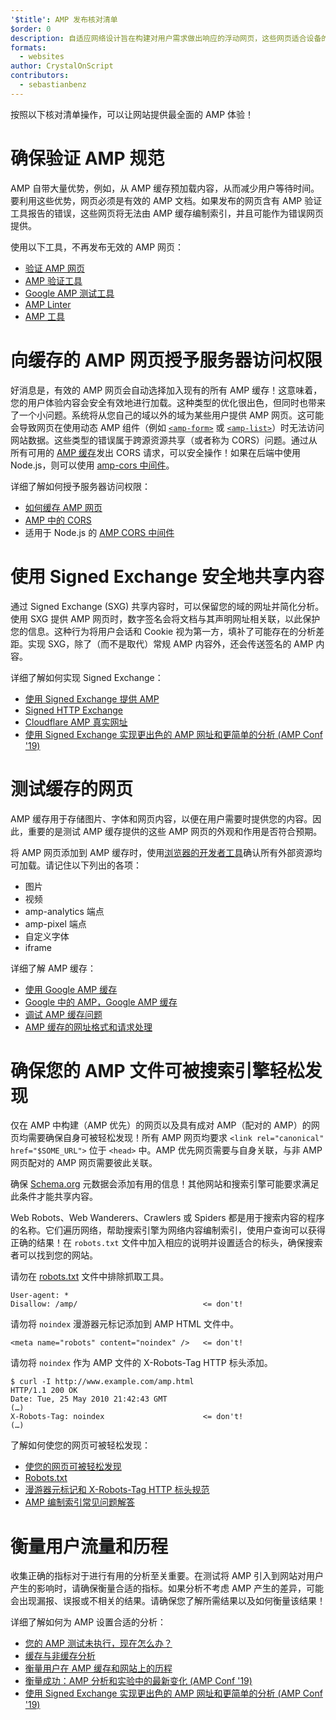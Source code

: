 ```yaml
---
'$title': AMP 发布核对清单
$order: 0
description: 自适应网络设计旨在构建对用户需求做出响应的浮动网页，这些网页适合设备的屏幕大小和方向。您可以实现…
formats:
  - websites
author: CrystalOnScript
contributors:
  - sebastianbenz
---
```


按照以下核对清单操作，可以让网站提供最全面的 AMP 体验！

# 确保验证 AMP 规范

AMP 自带大量优势，例如，从 AMP 缓存预加载内容，从而减少用户等待时间。要利用这些优势，网页必须是有效的 AMP 文档。如果发布的网页含有 AMP 验证工具报告的错误，这些网页将无法由 AMP 缓存编制索引，并且可能作为错误网页提供。

使用以下工具，不再发布无效的 AMP 网页：

- [验证 AMP 网页](../../../documentation/guides-and-tutorials/learn/validation-workflow/validate_amp.md?format=websites)
- [AMP 验证工具](https://validator.ampproject.org/)
- [Google AMP 测试工具](https://search.google.com/test/amp)
- [AMP Linter](https://github.com/ampproject/amp-toolbox/tree/master/packages/linter)
- [AMP 工具](../../../documentation/tools.html?format=websites)

# 向缓存的 AMP 网页授予服务器访问权限

好消息是，有效的 AMP 网页会自动选择加入现有的所有 AMP 缓存！这意味着，您的用户体验内容会安全有效地进行加载。这种类型的优化很出色，但同时也带来了一个小问题。系统将从您自己的域以外的域为某些用户提供 AMP 网页。这可能会导致网页在使用动态 AMP 组件（例如 [`<amp-form>`](../../../documentation/components/reference/amp-form.md?format=websites) 或 [`<amp-list>`](../../../documentation/components/reference/amp-list.md?format=websites)）时无法访问网站数据。这些类型的错误属于跨源资源共享（或者称为 CORS）问题。通过从所有可用的 [AMP 缓存](https://ampjs.org/caches.json)发出 CORS 请求，可以安全操作！如果在后端中使用 Node.js，则可以使用 [amp-cors 中间件](https://github.com/ampproject/amp-toolbox/tree/master/packages/cors)。

详细了解如何授予服务器访问权限：

- [如何缓存 AMP 网页 ](../../../documentation/guides-and-tutorials/learn/amp-caches-and-cors/how_amp_pages_are_cached.md?format=websites)
- [AMP 中的 CORS](../../../documentation/guides-and-tutorials/learn/amp-caches-and-cors/amp-cors-requests.md?format=websites)
- 适用于 Node.js 的 [AMP CORS 中间件](https://github.com/ampproject/amp-toolbox/tree/master/packages/cors)

# 使用 Signed Exchange 安全地共享内容

通过 Signed Exchange (SXG) 共享内容时，可以保留您的域的网址并简化分析。使用 SXG 提供 AMP 网页时，数字签名会将文档与其声明网址相关联，以此保护您的信息。这种行为将用户会话和 Cookie 视为第一方，填补了可能存在的分析差距。实现 SXG，除了（而不是取代）常规 AMP 内容外，还会传送签名的 AMP 内容。

详细了解如何实现 Signed Exchange：

- [使用 Signed Exchange 提供 AMP](signed-exchange.md?format=websites)
- [Signed HTTP Exchange](https://developers.google.com/web/updates/2018/11/signed-exchanges)
- [Cloudflare AMP 真实网址](https://www.cloudflare.com/website-optimization/amp-real-url/)
- [使用 Signed Exchange 实现更出色的 AMP 网址和更简单的分析 (AMP Conf '19)](https://www.youtube.com/watch?v=KrjBYzPUGnw&list=PLXTOW_XMsIDSY0USlzgoaIkRyPcHklrEl&index=22)

# 测试缓存的网页

AMP 缓存用于存储图片、字体和网页内容，以便在用户需要时提供您的内容。因此，重要的是测试 AMP 缓存提供的这些 AMP 网页的外观和作用是否符合预期。

将 AMP 网页添加到 AMP 缓存时，使用[浏览器的开发者工具](https://developers.google.com/web/tools/chrome-devtools/)确认所有外部资源均可加载。请记住以下列出的各项：

- 图片
- 视频
- amp-analytics 端点
- amp-pixel 端点
- 自定义字体
- iframe

详细了解 AMP 缓存：

- [使用 Google AMP 缓存](../../../documentation/examples/documentation/Using_the_Google_AMP_Cache.html?format=websites)
- [Google 中的 AMP，Google AMP 缓存](https://developers.google.com/amp/cache/overview)
- [调试 AMP 缓存问题](../../../documentation/guides-and-tutorials/learn/amp-caches-and-cors/amp-cache-debugging.md?format=websites)
- [AMP 缓存的网址格式和请求处理](../../../documentation/guides-and-tutorials/learn/amp-caches-and-cors/amp-cache-urls.md?format=websites)

# 确保您的 AMP 文件可被搜索引擎轻松发现

仅在 AMP 中构建（AMP 优先）的网页以及具有成对 AMP（配对的 AMP）的网页均需要确保自身可被轻松发现！所有 AMP 网页均要求 `<link rel="canonical" href="$SOME_URL">` 位于 `<head>` 中。AMP 优先网页需要与自身关联，与非 AMP 网页配对的 AMP 网页需要彼此关联。

确保 [Schema.org](https://schema.org/) 元数据会添加有用的信息！其他网站和搜索引擎可能要求满足此条件才能共享内容。

Web Robots、Web Wanderers、Crawlers 或 Spiders 都是用于搜索内容的程序的名称。它们遍历网络，帮助搜索引擎为网络内容编制索引，使用户查询可以获得正确的结果！在 `robots.txt` 文件中加入相应的说明并设置适合的标头，确保搜索者可以找到您的网站。

请勿在 [robots.txt](https://support.google.com/webmasters/answer/6062608?hl=en) 文件中排除抓取工具。

```
User-agent: *
Disallow: /amp/                            <= don't!
```

请勿将 `noindex` 漫游器元标记添加到 AMP HTML 文件中。

```
<meta name="robots" content="noindex" />   <= don't!
```

请勿将 `noindex` 作为 AMP 文件的 X-Robots-Tag HTTP 标头添加。

```
$ curl -I http://www.example.com/amp.html
HTTP/1.1 200 OK
Date: Tue, 25 May 2010 21:42:43 GMT
(…)
X-Robots-Tag: noindex                      <= don't!
(…)
```

了解如何使您的网页可被轻松发现：

- [使您的网页可被轻松发现](discovery.md?format=websites)
- [Robots.txt](http://www.robotstxt.org/)
- [漫游器元标记和 X-Robots-Tag HTTP 标头规范](https://developers.google.com/search/reference/robots_meta_tag)
- [AMP 编制索引常见问题解答](https://productforums.google.com/forum/?hl=en#!category-topic/webmasters/Vrgj-a-gtm0)

# 衡量用户流量和历程

收集正确的指标对于进行有用的分析至关重要。在测试将 AMP 引入到网站对用户产生的影响时，请确保衡量合适的指标。如果分析不考虑 AMP 产生的差异，可能会出现漏报、误报或不相关的结果。请确保您了解所需结果以及如何衡量该结果！

详细了解如何为 AMP 设置合适的分析：

- [您的 AMP 测试未执行，现在怎么办？](https://blog.amp.dev/2018/11/08/so-your-amp-test-doesnt-perform%e2%80%8a-%e2%80%8anow-what/)
- [缓存与非缓存分析](https://support.google.com/analytics/answer/6343176?hl=en#cache)
- [衡量用户在 AMP 缓存和网站上的历程](https://blog.amp.dev/2018/11/08/so-your-amp-test-doesnt-perform%e2%80%8a-%e2%80%8anow-what/)
- [衡量成功：AMP 分析和实验中的最新变化 (AMP Conf '19)](https://www.youtube.com/watch?v=wPW-kXsONqA&list=PLXTOW_XMsIDSY0USlzgoaIkRyPcHklrEl&index=27)
- [使用 Signed Exchange 实现更出色的 AMP 网址和更简单的分析 (AMP Conf '19)](https://www.youtube.com/watch?v=KrjBYzPUGnw&list=PLXTOW_XMsIDSY0USlzgoaIkRyPcHklrEl&index=22)
